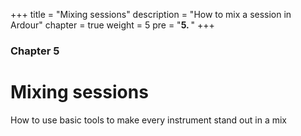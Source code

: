 +++
title = "Mixing sessions"
description = "How to mix a session in Ardour"
chapter = true
weight = 5
pre = "<b>5. </b>"
+++

### Chapter 5
# Mixing sessions

How to use basic tools to make every instrument stand out in a mix
